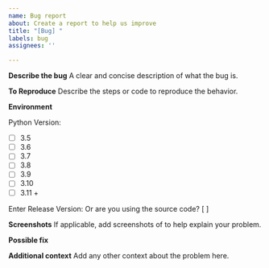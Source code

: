 ```yaml
---
name: Bug report
about: Create a report to help us improve
title: "[Bug] "
labels: bug
assignees: ''

---
```


<!--- Provide a general summary of the issue in the Title above -->

**Describe the bug**
A clear and concise description of what the bug is.

**To Reproduce**
Describe the steps or code to reproduce the behavior.

**Environment**
<!--- Make sure that you have your environment correctly set up -->
Python Version:
- [ ] 3.5
- [ ] 3.6
- [ ] 3.7
- [ ] 3.8
- [ ] 3.9
- [ ] 3.10
- [ ] 3.11 + <!--- Is not supported yet, but please open issues anyway -->

Enter Release Version: <!--- Enter VERSION here -->
Or are you using the source code? [ ]

**Screenshots**
If applicable, add screenshots of to help explain your problem.

**Possible fix**
<!--- Not obligatory, but suggest a fix or reason for the bug -->

**Additional context**
Add any other context about the problem here.

